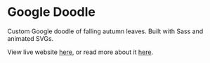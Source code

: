 # Google Doodle
Custom Google doodle of falling autumn leaves. Built with Sass and animated SVGs.

View live website [here](http://www.aarongriffis.com/google-doodle/), or read more about it [here](http://www.aarongriffis.com/work/google-doodle/).
